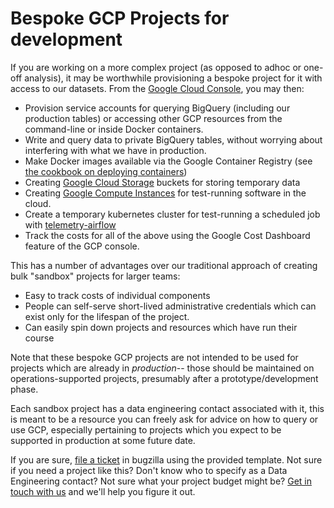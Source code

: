 # Bespoke GCP Projects for development

If you are working on a more complex project (as opposed to adhoc or one-off analysis), it may be worthwhile provisioning a bespoke project for it with access to our datasets. From the [Google Cloud Console](https://console.cloud.google.com/), you may then:

- Provision service accounts for querying BigQuery (including our production tables) or accessing other GCP resources from the command-line or inside Docker containers.
- Write and query data to private BigQuery tables, without worrying about interfering with what we have in production.
- Make Docker images available via the Google Container Registry (see [the cookbook on deploying containers](deploying-containers.md))
- Creating [Google Cloud Storage](https://cloud.google.com/storage/) buckets for storing temporary data
- Creating [Google Compute Instances](https://cloud.google.com/compute/docs/instances) for test-running software in the cloud.
- Create a temporary kubernetes cluster for test-running a scheduled job with [telemetry-airflow](https://github.com/mozilla/telemetry-airflow)
- Track the costs for all of the above using the Google Cost Dashboard feature of the GCP console.

This has a number of advantages over our traditional approach of creating bulk "sandbox" projects for larger teams:

- Easy to track costs of individual components
- People can self-serve short-lived administrative credentials which can
  exist only for the lifespan of the project.
- Can easily spin down projects and resources which have run their course

Note that these bespoke GCP projects are not intended to be used for projects which are already in _production_-- those should be maintained on operations-supported projects, presumably after a prototype/development phase.

Each sandbox project has a data engineering contact associated with it, this is meant to be a resource you can freely ask for advice on how to query or use GCP, especially pertaining to projects which you expect to be supported in production at some future date.

If you are sure, [file a ticket] in bugzilla using the provided template.
Not sure if you need a project like this? Don't know who to specify as a Data Engineering contact? Not sure what your project budget might be? [Get in touch with us](../concepts/getting_help.md) and we'll help you figure it out.

[file a ticket]: https://bugzilla.mozilla.org/enter_bug.cgi?assigned_to=nobody%40mozilla.org&bug_ignored=0&bug_severity=normal&bug_status=NEW&bug_type=task&cf_fx_iteration=---&cf_fx_points=---&comment=%2A%2A%20Please%20fill%20out%20the%20following%20information%20and%20needinfo%20the%20data%20engineering%20contact%20you%20specified%20below%20%2A%2A%0D%0A%0D%0AGCP-compatible%20project%20name%20%28e.g.%20missioncontrol-v2%2C%20adi-forecasting%29%3A%0D%0ALDAP%20of%20people%20who%20require%20administrative%20privileges%20for%20this%20project%3A%20%0D%0AProject%20timeline%20%28maximum%206%20months%2C%20projects%20may%20be%20renewed%20if%20development%20is%20still%20ongoing%20at%20the%20end%20of%20that%20period%29%3A%0D%0AApproximate%20budget%20for%20this%20project%20%28if%20expected%20to%20be%20greater%20than%20%241000%29%3A%0D%0AData%20Engineering%20contact%20for%20this%20project%3A%0D%0A&component=General&contenttypemethod=list&contenttypeselection=text%2Fplain&defined_groups=1&filed_via=standard_form&flag_type-4=X&flag_type-607=X&flag_type-800=X&flag_type-803=X&flag_type-936=X&form_name=enter_bug&maketemplate=Remember%20values%20as%20bookmarkable%20template&op_sys=Unspecified&priority=--&product=Data%20Platform%20and%20Tools&rep_platform=Unspecified&target_milestone=---&version=unspecified
